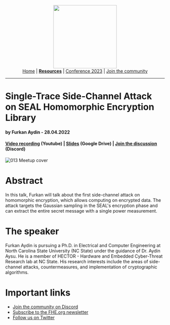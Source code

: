 <!-- Main header navigation -->
<p align="center">
  <img width="200" src="https://user-images.githubusercontent.com/5758427/180978488-db825482-5a58-4c7c-9589-c494a6f0be04.png"><br/>
  <a href="https://fhe-org.github.io">Home</a> | <a href="https://fhe-org.github.io/resources"><b>Resources</b></a> | <a href="https://fhe-org.github.io/conferences/conference-2023/home">Conference 2023</a> | <a href="https://fhe-org.github.io/community">Join the community</a>
</p>
<hr/>
<!-- /Main header navigation -->

# Single-Trace Side-Channel Attack on SEAL Homomorphic Encryption Library
#### by Furkan Aydin - 28.04.2022

#### <a href="https://www.youtube.com/watch?v=caLwFrw1RbU">Video recording</a> (Youtube) | <a href="https://drive.google.com/file/d/1-FmKpWs9mspHTYdLPj39W1G67ZYlynhm/view">Slides</a> (Google Drive) | <a href="https://discord.fhe.org">Join the discussion</a> (Discord)

![013 Meetup cover](https://github.com/FHE-org/fhe-org.github.io/assets/37557436/18bebfe7-9ab4-446d-a8da-8a73774a130c)

# Abstract
In this talk, Furkan will talk about the first side-channel attack on homomorphic encryption, which allows computing on encrypted data.
The attack targets the Gaussian sampling in the SEAL's encryption phase and can extract the entire secret message with a single power measurement.

# The speaker
Furkan Aydin is pursuing a Ph.D. in Electrical and Computer Engineering at North Carolina State University (NC State) under the guidance of Dr. Aydin Aysu.
He is a member of HECTOR - Hardware and Embedded Cyber-Threat Research lab at NC State.
His research interests include the areas of side-channel attacks, countermeasures, and implementation of cryptographic algorithms.

# Important links
- <a href="https://discord.fhe.org">Join the community on Discord</a>
- <a href="https://fheorg.substack.com">Subscribe to the FHE.org newsletter</a>
- <a href="https://twitter.com/fhe_org">Follow us on Twitter</a>

